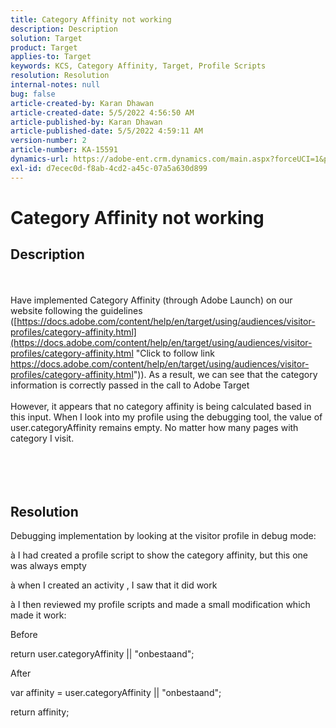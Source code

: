```yaml
---
title: Category Affinity not working
description: Description
solution: Target
product: Target
applies-to: Target
keywords: KCS, Category Affinity, Target, Profile Scripts
resolution: Resolution
internal-notes: null
bug: false
article-created-by: Karan Dhawan
article-created-date: 5/5/2022 4:56:50 AM
article-published-by: Karan Dhawan
article-published-date: 5/5/2022 4:59:11 AM
version-number: 2
article-number: KA-15591
dynamics-url: https://adobe-ent.crm.dynamics.com/main.aspx?forceUCI=1&pagetype=entityrecord&etn=knowledgearticle&id=8ccaa0c4-2fcc-ec11-a7b5-6045bd00db25
exl-id: d7ecec0d-f8ab-4cd2-a45c-07a5a630d899
---
```

# Category Affinity not working

## Description

<br><br>Have implemented Category Affinity (through Adobe Launch) on our website following the guidelines ([https://docs.adobe.com/content/help/en/target/using/audiences/visitor-profiles/category-affinity.html](https://docs.adobe.com/content/help/en/target/using/audiences/visitor-profiles/category-affinity.html "Click to follow link https://docs.adobe.com/content/help/en/target/using/audiences/visitor-profiles/category-affinity.html")). As a result, we can see that the category information is correctly passed in the call to Adobe Target
<br> 
<br>However, it appears that no category affinity is being calculated based in this input. When I look into my profile using the debugging tool, the value of user.categoryAffinity remains empty. No matter how many pages with category I visit.<br><br><br><br><br>

## Resolution


Debugging implementation by looking at the visitor profile in debug mode:

à I had created a profile script to show the category affinity, but this one was always empty

à when I created an activity , I saw that it did work

à I then reviewed my profile scripts and made a small modification which made it work:



Before

return user.categoryAffinity || "onbestaand";



After

var affinity = user.categoryAffinity || "onbestaand";

return affinity;
